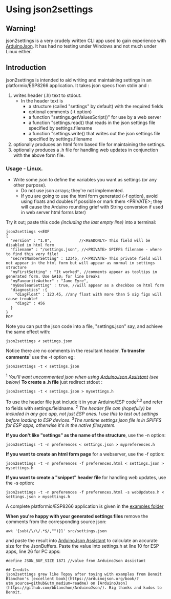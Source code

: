 # Using json2settings

## Warning!

json2settings is a very crudely written CLI app used to gain experience with [ArduinoJson](https://github.com/bblanchon/ArduinoJson/). It has had no testing under Windows and not much under Linux either.

## Introduction
json2settings is intended to aid writing and maintaining settings in an platformio/ESP8266 application. 
It takes json specs from stdin and :
1.  writes header (.h) text to stdout.
    - In the header text is 
      - a structure (called "settings" by default) with the required fields
      - optional comments (-t option)
      - a function "settings.getValuesScript()" for use by a web server
      - a function "settings.read() that reads in the json settings file specified by settings.filename
      - a function "settings.write() that writes out the json settings file specified by settings.filename
2.  optionally produces an html form based file for maintaining the settings.
3.  optionally produces a .h file for handling web updates in conjunction with the above form file.
### Usage - Linux.
- Write some json to define the variables you want as settings (or any other purpose).
  -  Do not use json arrays; they're not implemented.
  - If you are going to use the html form generated (-f option), avoid using floats and doubles if possible or mark them \<PRIVATE>; they will cause the Arduino rounding grief with String conversion if used in web server html forms later)

Try it out; paste this code <i>(including the last empty line)</i> into a terminal:
   
  ```
  json2settings <<EOF
  {
    "version" : "1.0",            //<READONLY> This field will be disabled in html form
    "filename" : "/settings.json", //<PRIVATE> SPIFFS filename - where to find this very file!
    "secretNumberSetting" : 12345, //<PRIVATE> This private field will not appear in the html form but will appear as normal in settings structure
    "myFirstSetting" : "It worked", //comments appear as tooltips in generated form. Use &#10; for line breaks
    "myFavouriteAuthor" : "Jane Eyre",
    "myBooleanSetting" : true, //will appear as a checkbox on html form
    "diagnostics" :{
      "diagFloat" : 123.45, //any float with more than 5 sig figs will cause trouble!
      "diag2" : 456
    }
  }
  EOF

  ```
Note you can put the json code into a file, "settings.json" say, and achieve the same effect with:
```
json2settings < settings.json
```

Notice there are no comments in the resultant header. <b>To transfer comments</b><sup>1</sup> use the -t option eg:
```
json2settings -t < settings.json
```
<sup>1</sup> *You'll want uncommented json when using [ArduinoJson Assistant](https://arduinojson.org/v5/assistant/) (see below)*
<b>To create a .h file</b> just redirect stdout :
```
json2settings -t < settings.json > mysettings.h
```
To use the header file just include it in your Arduino/ESP code<sup>2,3</sup> and refer to fields with settings.fieldname. 
<sup>2</sup> *The header file can (hopefully) be included in any gcc app, not just ESP ones. I use this to test out settings before loading to ESP devices.*
<sup>3</sup>*The runtime settings.json file is in SPIFFS for ESP apps, otherwise it's in the native filesystem.*

<b>If you don't like "settings" as the name of the structure</b>, use the -n option:
```
json2settings -t -n preferences < settings.json > mypreferences.h
```

<b>If you want to create an html form page</b> for a webserver, use  the -f option:
```
json2settings -t -n preferences -f preferences.html < settings.json > mysettings.h
```
<b>If you want to create a "snippet" header file </b> for handling web updates, use  the -s option:
```
json2settings -t -n preferences -f preferences.html -s webUpdates.h < settings.json > mysettings.h
```
A complete platformio/ESP8266 application is given in the [examples folder](examples)

<b>When you're happy with your generated settings files</b> remove the comments from the corresponding source json:
```
awk '{sub(/\/\/.*$/,"")}1' src/settings.json
```
and paste the result into [ArduinoJson Assistant](https://arduinojson.org/v5/assistant/) to calculate an accurate size for the JsonBuffers. Paste the value into settings.h at line 10 for ESP apps, line 26 for PC apps:
```
#define JSON_BUF_SIZE 1871 //value from ArduinoJson Assistant

## Credits
json2settings grew like Topsy after toying with examples from Benoit Blanchon's [excellent book](https://arduinojson.org/book/?utm_source=github&utm_medium=readme) on [ArduinoJson](https://github.com/bblanchon/ArduinoJson/). Big thanks and kudos to Benoit.

